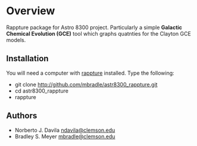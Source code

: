 Overview
========

Rappture package for Astro 8300 project. Particularly a simple **Galactic Chemical Evolution (GCE)** tool which graphs quatnties for the Clayton GCE models.

Installation
------------

You will need a computer with [rappture](https://nanohub.org/infrastructure/rappture/) installed.  Type the following:

* git clone http://github.com/mbradle/astr8300_rappture.git
* cd astr8300_rappture
* rappture

Authors
-------

- Norberto J. Davila <ndavila@clemson.edu>
- Bradley S. Meyer <mbradle@clemson.edu>
